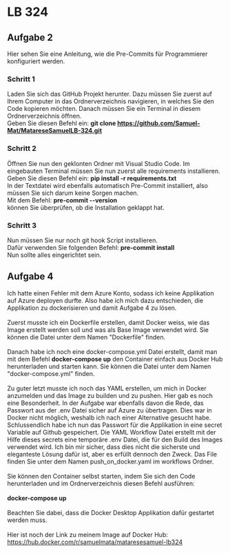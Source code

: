# LB 324

## Aufgabe 2
Hier sehen Sie eine Anleitung, wie die Pre-Commits für Programmierer konfiguriert werden.

### Schritt 1
Laden Sie sich das GitHub Projekt herunter. Dazu müssen Sie zuerst auf Ihrem Computer in das Ordnerverzeichnis navigieren, in welches
Sie den Code kopieren möchten. Danach müssen Sie ein Terminal in diesem Ordnerverzeichnis öffnen. 
<br>
Geben Sie diesen Befehl ein: **git clone https://github.com/Samuel-Mat/MatareseSamuelLB-324.git**

### Schritt 2
Öffnen Sie nun den geklonten Ordner mit Visual Studio Code. Im eingebauten Terminal müssen Sie nun zuerst
alle requirements installieren.
<br>
Geben Sie diesen Befehl ein: **pip install -r requirements.txt**
<br>
In der Textdatei wird ebenfalls automatisch Pre-Commit installiert, also müssen Sie sich darum keine Sorgen machen. 
<br>
Mit dem Befehl: **pre-commit --version** 
<br>
können Sie überprüfen, ob die Installation geklappt hat.

### Schritt 3
Nun müssen Sie nur noch git hook Script installieren.
<br>
Dafür verwenden Sie folgenden Befehl: **pre-commit install**
<br>
Nun sollte alles eingerichtet sein.

    

## Aufgabe 4
Ich hatte einen Fehler mit dem Azure Konto, sodass ich keine Applikation auf Azure deployen durfte.
Also habe ich mich dazu entschieden, die Applikation zu dockerisieren und damit Aufgabe 4 zu lösen.
<br>
<br>
Zuerst musste ich ein Dockerfile erstellen, damit Docker weiss, wie das Image erstellt werden soll und was als Base Image verwendet wird. Sie können die Datei unter
dem Namen "Dockerfile" finden.
<br>
<br>
Danach habe ich noch eine docker-compose.yml Datei erstellt, damit man mit dem Befehl **docker-compose up** den Container einfach aus Docker Hub herunterladen und
starten kann. Sie können die Datei unter dem Namen "docker-compose.yml" finden.
<br>
<br>
Zu guter letzt musste ich noch das YAML erstellen, um mich in Docker anzumelden und das Image zu builden und zu pushen. Hier gab es noch eine Besonderheit. In der
Aufgabe war ebenfalls davon die Rede, das Passwort aus der .env Datei sicher auf Azure zu übertragen. Dies war in Docker nicht möglich, weshalb ich nach einer
Alternative gesucht habe. Schlussendlich habe ich nun das Passwort für die Applikation in eine secret Variable auf Github gespeichert. Die YAML Workflow Datei erstellt
mit der Hilfe dieses secrets eine temporäre .env Datei, die für den Build des Images verwendet wird. Ich bin mir sicher, dass dies nicht die sicherste und eleganteste Lösung
dafür ist, aber es erfüllt dennoch den Zweck. Das File finden Sie unter dem Namen push_on_docker.yaml im workflows Ordner.
<br>
<br>
Sie können den Container selbst starten, indem Sie sich den Code herunterladen und im Ordnerverzeichnis diesen Befehl ausführen:
<br>
<br>
**docker-compose up**
<br>
<br>
Beachten Sie dabei, dass die Docker Desktop Applikation dafür gestartet werden muss.
<br>
<br>
Hier ist noch der Link zu meinem Image auf Docker Hub: https://hub.docker.com/r/samuelmata/mataresesamuel-lb324

